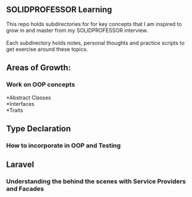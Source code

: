 ## SOLIDPROFESSOR Learning
This repo holds subdirectories for for key concepts that I am inspired to grow in and master from my SOLIDPROFESSOR interview. 
<br />
<br />
Each subdirectory holds notes, personal thoughts and practice scripts to get exercise around these topics. 

## Areas of Growth:
### Work on OOP concepts
*Abstract Classes <br />
*Interfaces <br />
*Traits <br />

## Type Declaration
### How to incorporate in OOP and Testing 

## Laravel
### Understanding the behind the scenes with Service Providers and Facades

